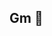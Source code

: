 ## Gm 👋

<!--
**talhasydd/talhasydd** is a ✨ _special_ ✨ repository because its `README.md` (this file) appears on your GitHub profile.

- 🔭 I’m currently working on very cool FPGA projects.
- 🌱 I’m currently learning VHDL and python automation.
- 🎓 Hochschule Rhein-Waal, Germany
- 💬 Ask me about my future goals!
- ⚡ Fun fact: I can play the ukulele
